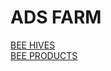 # ADS FARM

[BEE HIVES](https://adsfarm.github.io/beehives/)
<br>
[BEE PRODUCTS](https://adsfarm.github.io/beeproducts/)

